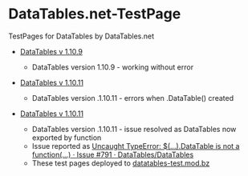 # DataTables.net-TestPage
TestPages for DataTables by DataTables.net

* [DataTables v 1.10.9](http://datatables-test.mod.bz/dataTables.1.10.9.html) 
  - DataTables version 1.10.9 - working without error
  
* [DataTables v 1.10.11](http://datatables-test.mod.bz/dataTables.1.10.11.html)
  - DataTables version .1.10.11 - errors when .DataTable() created
  
* [DataTables v 1.10.11](http://datatables-test.mod.bz/dataTables.1.10.11.Fix.html)
  - DataTables version .1.10.11 - issue resolved as DataTables now exported by function
  - Issue reported as [Uncaught TypeError: $(...).DataTable is not a function(…) · Issue #791 · DataTables/DataTables](https://github.com/DataTables/DataTables/issues/791) 
  - These test pages deployed to [datatables-test.mod.bz](http://datatables-test.mod.bz/)
